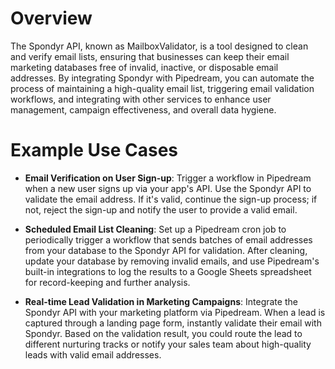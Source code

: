 # Overview

The Spondyr API, known as MailboxValidator, is a tool designed to clean and verify email lists, ensuring that businesses can keep their email marketing databases free of invalid, inactive, or disposable email addresses. By integrating Spondyr with Pipedream, you can automate the process of maintaining a high-quality email list, triggering email validation workflows, and integrating with other services to enhance user management, campaign effectiveness, and overall data hygiene.

# Example Use Cases

- **Email Verification on User Sign-up**: Trigger a workflow in Pipedream when a new user signs up via your app's API. Use the Spondyr API to validate the email address. If it's valid, continue the sign-up process; if not, reject the sign-up and notify the user to provide a valid email.

- **Scheduled Email List Cleaning**: Set up a Pipedream cron job to periodically trigger a workflow that sends batches of email addresses from your database to the Spondyr API for validation. After cleaning, update your database by removing invalid emails, and use Pipedream's built-in integrations to log the results to a Google Sheets spreadsheet for record-keeping and further analysis.

- **Real-time Lead Validation in Marketing Campaigns**: Integrate the Spondyr API with your marketing platform via Pipedream. When a lead is captured through a landing page form, instantly validate their email with Spondyr. Based on the validation result, you could route the lead to different nurturing tracks or notify your sales team about high-quality leads with valid email addresses.
